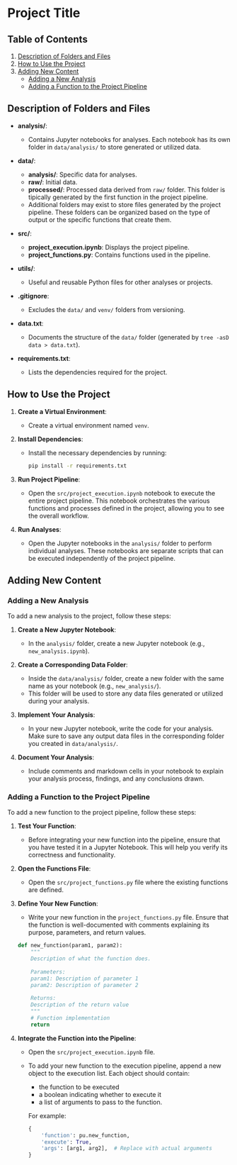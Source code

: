 # Project Title

## Table of Contents

1. [Description of Folders and Files](#description-of-folders-and-files)
2. [How to Use the Project](#how-to-use-the-project)
3. [Adding New Content](#adding-new-content)
   - [Adding a New Analysis](#adding-a-new-analysis)
   - [Adding a Function to the Project Pipeline](#adding-a-function-to-the-project-pipeline)

## Description of Folders and Files

- **analysis/**: 
   - Contains Jupyter notebooks for analyses. Each notebook has its own folder in `data/analysis/` to store generated or utilized data.
  
- **data/**:
  - **analysis/**: Specific data for analyses.
  - **raw/**: Initial data.
  - **processed/**: Processed data derived from `raw/` folder. This folder is tipically generated by the first function in the project pipeline.
  - Additional folders may exist to store files generated by the project pipeline. These folders can be organized based on the type of output or the specific functions that create them.

- **src/**: 
  - **project_execution.ipynb**: Displays the project pipeline.
  - **project_functions.py**: Contains functions used in the pipeline.

- **utils/**: 
   - Useful and reusable Python files for other analyses or projects.

- **.gitignore**:
   - Excludes the `data/` and `venv/` folders from versioning.

- **data.txt**: 
   - Documents the structure of the `data/` folder (generated by `tree -asD data > data.txt`).

- **requirements.txt**: 
   - Lists the dependencies required for the project.

## How to Use the Project

1. **Create a Virtual Environment**: 
   - Create a virtual environment named `venv`.

2. **Install Dependencies**: 
   - Install the necessary dependencies by running:
      ```bash
      pip install -r requirements.txt
      ```

3. **Run Project Pipeline**: 
   - Open the `src/project_execution.ipynb` notebook to execute the entire project pipeline. This notebook orchestrates the various functions and processes defined in the project, allowing you to see the overall workflow.

4. **Run Analyses**: 
   - Open the Jupyter notebooks in the `analysis/` folder to perform individual analyses. These notebooks are separate scripts that can be executed independently of the project pipeline.

## Adding New Content

### Adding a New Analysis

To add a new analysis to the project, follow these steps:

1. **Create a New Jupyter Notebook**:
   - In the `analysis/` folder, create a new Jupyter notebook (e.g., `new_analysis.ipynb`).

2. **Create a Corresponding Data Folder**:
   - Inside the `data/analysis/` folder, create a new folder with the same name as your notebook (e.g., `new_analysis/`).
   - This folder will be used to store any data files generated or utilized during your analysis.

3. **Implement Your Analysis**:
   - In your new Jupyter notebook, write the code for your analysis. Make sure to save any output data files in the corresponding folder you created in `data/analysis/`.

4. **Document Your Analysis**:
   - Include comments and markdown cells in your notebook to explain your analysis process, findings, and any conclusions drawn.

### Adding a Function to the Project Pipeline

To add a new function to the project pipeline, follow these steps:

1. **Test Your Function**:
   - Before integrating your new function into the pipeline, ensure that you have tested it in a Jupyter Notebook. This will help you verify its correctness and functionality.

2. **Open the Functions File**:
   - Open the `src/project_functions.py` file where the existing functions are defined.

3. **Define Your New Function**:
   - Write your new function in the `project_functions.py` file. Ensure that the function is well-documented with comments explaining its purpose, parameters, and return values.

   ```python
   def new_function(param1, param2):
       """
       Description of what the function does.
       
       Parameters:
       param1: Description of parameter 1
       param2: Description of parameter 2
       
       Returns:
       Description of the return value
       """
       # Function implementation
       return
    ```

4. **Integrate the Function into the Pipeline**:
    - Open the `src/project_execution.ipynb` file.
    - To add your new function to the execution pipeline, append a new object to the execution list. Each object should contain:
        - the function to be executed
        - a boolean indicating whether to execute it
        - a list of arguments to pass to the function. 
        
        For example:
        ```python
        {
            'function': pu.new_function,
            'execute': True,
            'args': [arg1, arg2],  # Replace with actual arguments
        }
        ```
